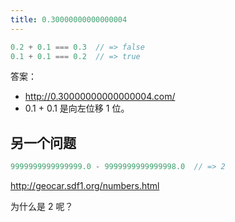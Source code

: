 ```yaml
---
title: 0.30000000000000004
---
```



```js
0.2 + 0.1 === 0.3  // => false
0.1 + 0.1 === 0.2  // => true
```

答案：

- http://0.30000000000000004.com/
- 0.1 + 0.1 是向左位移 1 位。


## 另一个问题

```js
9999999999999999.0 - 9999999999999998.0  // => 2
```

http://geocar.sdf1.org/numbers.html

为什么是 2 呢？
